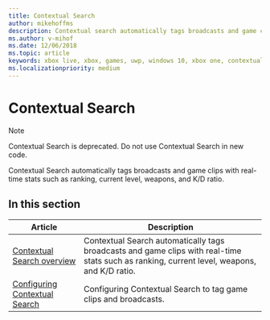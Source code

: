 ```yaml
---
title: Contextual Search
author: mikehoffms
description: Contextual search automatically tags broadcasts and game clips with real-time stats such as ranking, current level, weapons, and K/D ratio.
ms.author: v-mihof
ms.date: 12/06/2018
ms.topic: article
keywords: xbox live, xbox, games, uwp, windows 10, xbox one, contextual search, broadcast, game clip
ms.localizationpriority: medium
---
```


# Contextual Search

> [!NOTE]
> Contextual Search is deprecated. Do not use Contextual Search in new code.

Contextual Search automatically tags broadcasts and game clips with real-time stats such as ranking, current level, weapons, and K/D ratio.


## In this section

| Article | Description |
|---------|-------------|
| [Contextual Search overview](live-contextual-search-overview.md) | Contextual Search automatically tags broadcasts and game clips with real-time stats such as ranking, current level, weapons, and K/D ratio. |
| [Configuring Contextual Search](live-configuring-contextual-search.md) | Configuring Contextual Search to tag game clips and broadcasts. |
